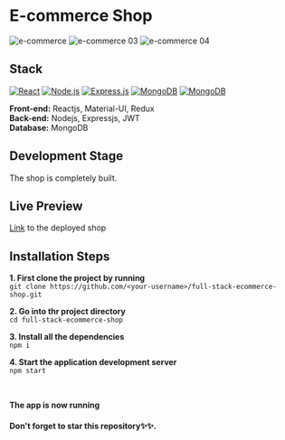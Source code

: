 # E-commerce Shop
![e-commerce](https://user-images.githubusercontent.com/76836006/178804431-eb9ebfe9-91fc-4ac7-851e-3b6b91ee16dd.JPG)
![e-commerce 03](https://user-images.githubusercontent.com/76836006/178804478-b6cc1993-2bab-40d3-8bd7-cda492f3626c.JPG)
![e-commerce 04](https://user-images.githubusercontent.com/76836006/178804512-854fea24-35e2-40a6-9118-4f8c9b5ea571.JPG)


## Stack
[![React](https://img.shields.io/badge/React-20232A?style=for-the-badge&logo=react&logoColor=61DAFB)](https://github.com/Exclusiveideas)
[![Node.js](https://img.shields.io/badge/Node.js-339933?style=for-the-badge&logo=nodedotjs&logoColor=white)](https://github.com/Exclusiveideas)
[![Express.js](https://img.shields.io/badge/Express.js-000000?style=for-the-badge&logo=express&logoColor=white)](https://github.com/Exclusiveideas)
[![MongoDB](https://img.shields.io/badge/MongoDB-4EA94B?style=for-the-badge&logo=mongodb&logoColor=white)](https://github.com/Exclusiveideas)
[![MongoDB](https://img.shields.io/badge/Stripe-626CD9?style=for-the-badge&logo=Stripe&logoColor=white)](https://github.com/Exclusiveideas) <br />

**Front-end:** Reactjs, Material-UI, Redux <br />
**Back-end:** Nodejs, Expressjs, JWT <br />
**Database:** MongoDB<br />



## Development Stage
The shop is completely built.

## Live Preview
[Link](https://e-commerce-a8b84.web.app) to the deployed shop

## Installation Steps 
**1. First clone the project by running** <br />
   ``` git clone https://github.com/<your-username>/full-stack-ecommerce-shop.git ```
<br />

**2. Go into thr project directory**  <br />
   ``` cd full-stack-ecommerce-shop ``` 
   <br />
   
**3. Install all the dependencies** <br />
    ``` npm i ``` 
    <br />
    
**4. Start the application development server**<br />
    ``` npm start ```

<br /> 


**The app is now running**
<br />

#### Don't forget to star this repository✨✨.
